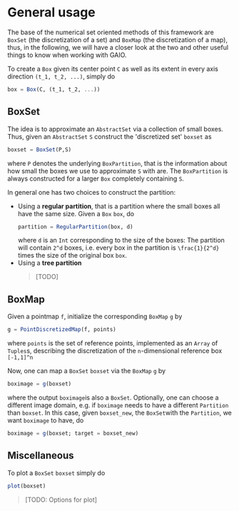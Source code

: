 # General usage
The base of the numerical set oriented methods of this framework are `BoxSet` (the discretization of a set) and `BoxMap` (the discretization of a map), thus, in the following, we will have a closer look at the two and other useful things to know when working with GAIO.

To create a `Box` given its center point `C` as well as its extent in every axis direction `(t_1, t_2, ...)`, simply do
```julia
box = Box(C, (t_1, t_2, ...))
```

## BoxSet
The idea is to approximate an `AbstractSet` via a collection of small boxes.
Thus, given an `AbstractSet` `S` construct the 'discretized set' `boxset` as 
```julia
boxset = BoxSet(P,S)
```
where `P` denotes the underlying `BoxPartition`, that is the information about how small the boxes we use to approximate `S` with are. The `BoxPartition` is always constructed for a larger `Box` completely containing `S`.

In general one has two choices to construct the partition:
* Using a **regular partition**, that is a partition where the small boxes all have the same size. 
  Given a `Box` `box`, do
  ```julia
  partition = RegularPartition(box, d)
  ```
  where `d` is an `Int` corresponding to the size of the boxes: The partition will contain ``2^d`` boxes, i.e. every box in the partition is ``\frac{1}{2^d}`` times the size of the original box `box`.
* Using a **tree partition**
  > [TODO]
 
## BoxMap
Given a pointmap `f`, initialize the corresponding `BoxMap` `g` by
```julia
g = PointDiscretizedMap(f, points)
```
where `points` is the set of reference points, implemented as an `Array` of `Tuples`s, describing the discretization of the ``n``-dimensional reference box ``[-1,1]^n``

Now, one can map a `BoxSet` `boxset` via the `BoxMap` `g` by
```julia
boximage = g(boxset)
```
where the output `boximage`is also a `BoxSet`.
Optionally, one can choose a different image domain, e.g. if `boximage` needs to have a different `Partition` than `boxset`. In this case, given `boxset_new`, the `BoxSet`with the `Partition`, we want `boximage` to have, do
```julia
boximage = g(boxset; target = boxset_new)
```

## Miscellaneous
To plot a `BoxSet` `boxset` simply do
```julia
plot(boxset)
```
> [TODO: Options for plot]

